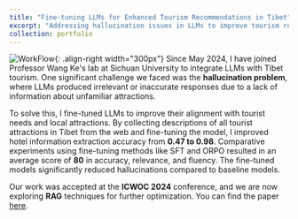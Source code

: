 ```yaml
---
title: "Fine-tuning LLMs for Enhanced Tourism Recommendations in Tibet"
excerpt: "Addressing hallucination issues in LLMs to improve tourism recommendations in Tibet<br/><img src='https://tonyqjh.github.io/jinhuqi.github.io/images/tibet_finetuing.png'>"
collection: portfolio
---
```

![WorkFlow](https://tonyqjh.github.io/jinhuqi.github.io/images/tibet_finetuing.png){: .align-right width="300px"}
Since May 2024, I have joined Professor Wang Ke's lab at Sichuan University to integrate LLMs with Tibet tourism. One significant challenge we faced was the **hallucination problem**, where LLMs produced irrelevant or inaccurate responses due to a lack of information about unfamiliar attractions.

To solve this, I fine-tuned LLMs to improve their alignment with tourist needs and local attractions. By collecting descriptions of all tourist attractions in Tibet from the web and fine-tuning the model, I improved hotel information extraction accuracy from **0.47 to 0.98**. Comparative experiments using fine-tuning methods like SFT and ORPO resulted in an average score of **80** in accuracy, relevance, and fluency. The fine-tuned models significantly reduced hallucinations compared to baseline models. 

Our work was accepted at the **ICWOC 2024** conference, and we are now exploring **RAG** techniques for further optimization. You can find the paper [here](https://arxiv.org/abs/2407.13561).
